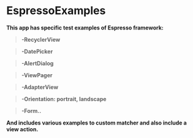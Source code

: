 # EspressoExamples

**This app has specific test examples of Espresso framework:**

>**-RecyclerView**

>**-DatePicker**

>**-AlertDialog**

>**-ViewPager**

>**-AdapterView**

>**-Orientation: portrait, landscape**

>**-Form..**

**And includes various examples to custom matcher and also include a view action.**

